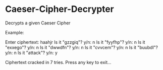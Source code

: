 # Caeser-Cipher-Decrypter
Decrypts a given Caeser Cipher

Example: 

Enter ciphertext: haahjr
Is it "gzzgiq"?
y/n: n
Is it "fyyfhp"?
y/n: n
Is it "exxego"?
y/n: n
Is it "dwwdfn"?
y/n: n
Is it "cvvcem"?
y/n: n
Is it "buubdl"?
y/n: n
Is it "attack"?
y/n: y

Ciphertext cracked in 7 tries.
Press any key to exit...
